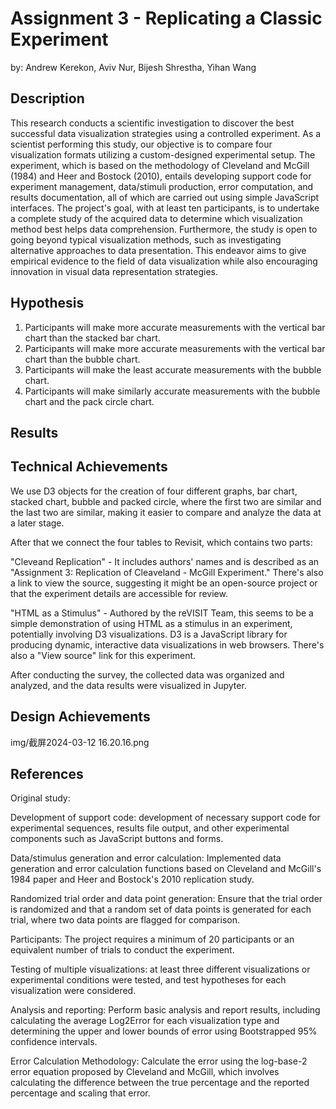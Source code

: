 # Assignment 3 - Replicating a Classic Experiment

by: Andrew Kerekon, Aviv Nur, Bijesh Shrestha, Yihan Wang

## Description

This research conducts a scientific investigation to discover the best successful data visualization strategies using a controlled experiment. As a scientist performing this study, our objective is to compare four visualization formats utilizing a custom-designed experimental setup. The experiment, which is based on the methodology of Cleveland and McGill (1984) and Heer and Bostock (2010), entails developing support code for experiment management, data/stimuli production, error computation, and results documentation, all of which are carried out using simple JavaScript interfaces. The project's goal, with at least ten participants, is to undertake a complete study of the acquired data to determine which visualization method best helps data comprehension. Furthermore, the study is open to going beyond typical visualization methods, such as investigating alternative approaches to data presentation. This endeavor aims to give empirical evidence to the field of data visualization while also encouraging innovation in visual data representation strategies.

## Hypothesis
1. Participants will make more accurate measurements with the vertical bar chart than the stacked bar chart.
2. Participants will make more accurate measurements with the vertical bar chart than the bubble chart.
3. Participants will make the least accurate measurements with the bubble chart.
4. Participants will make similarly accurate measurements with the bubble chart and the pack circle chart.

## Results



## Technical Achievements
We use D3 objects for the creation of four different graphs, bar chart, stacked chart, bubble and packed circle, where the first two are similar and the last two are similar, making it easier to compare and analyze the data at a later stage.

After that we connect the four tables to Revisit, which contains two parts:

"Cleveand Replication" - It includes authors' names and is described as an "Assignment 3: Replication of Cleaveland - McGill Experiment." There's also a link to view the source, suggesting it might be an open-source project or that the experiment details are accessible for review.

"HTML as a Stimulus" - Authored by the reVISIT Team, this seems to be a simple demonstration of using HTML as a stimulus in an experiment, potentially involving D3 visualizations. D3 is a JavaScript library for producing dynamic, interactive data visualizations in web browsers. There's also a "View source" link for this experiment.

After conducting the survey, the collected data was organized and analyzed, and the data results were visualized in Jupyter.

## Design Achievements

img/截屏2024-03-12 16.20.16.png

## References

Original study:

Development of support code: development of necessary support code for experimental sequences, results file output, and other experimental components such as JavaScript buttons and forms.

Data/stimulus generation and error calculation: Implemented data generation and error calculation functions based on Cleveland and McGill's 1984 paper and Heer and Bostock's 2010 replication study.

Randomized trial order and data point generation: Ensure that the trial order is randomized and that a random set of data points is generated for each trial, where two data points are flagged for comparison.

Participants: The project requires a minimum of 20 participants or an equivalent number of trials to conduct the experiment.

Testing of multiple visualizations: at least three different visualizations or experimental conditions were tested, and test hypotheses for each visualization were considered.

Analysis and reporting: Perform basic analysis and report results, including calculating the average Log2Error for each visualization type and determining the upper and lower bounds of error using Bootstrapped 95% confidence intervals.

Error Calculation Methodology: Calculate the error using the log-base-2 error equation proposed by Cleveland and McGill, which involves calculating the difference between the true percentage and the reported percentage and scaling that error.
